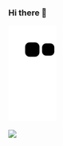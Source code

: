 ### Hi there 👋

<!--
**Nitheshmanimaran/Nitheshmanimaran** is a ✨ _special_ ✨ repository because its `README.md` (this file) appears on your GitHub profile.

Here are some ideas to get you started:

- 🔭 I’m currently working on ...
- 🌱 I’m currently learning ...
- 👯 I’m looking to collaborate on ...
- 🤔 I’m looking for help with ...
- 💬 Ask me about ...
- 📫 How to reach me: ...
- 😄 Pronouns: ...
- ⚡ Fun fact: ...
-->

![Snake animation](https://github.com/Nitheshmanimaran/Nitheshmanimaran/blob/output/github-contribution-grid-snake.svg)

![](https://komarev.com/ghpvc/?username=Nitheshmanimaran&color=green)

